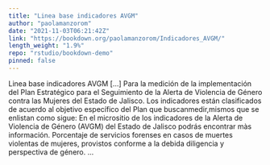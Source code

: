 ```yaml
---
title: "Linea base indicadores AVGM"
author: "paolamanzorom"
date: "2021-11-03T06:21:42Z"
link: "https://bookdown.org/paolamanzorom/Indicadores_AVGM/"
length_weight: "1.9%"
repo: "rstudio/bookdown-demo"
pinned: false
---
```


Linea base indicadores AVGM [...] Para la medición de la implementación del Plan Estratégico para el Seguimiento de la Alerta de Violencia de Género contra las Mujeres del Estado de Jalisco. Los indicadores están clasificados de acuerdo al objetivo específico del Plan que buscanmedir,mismos que se enlistan como sigue: En el micrositio de los indicadores de la Alerta de Violencia de Género (AVGM) del Estado de Jalisco podrás encontrar màs información. Porcentaje de servicios forenses en casos de muertes violentas de mujeres, provistos conforme a la debida diligencia y perspectiva de género. ...
